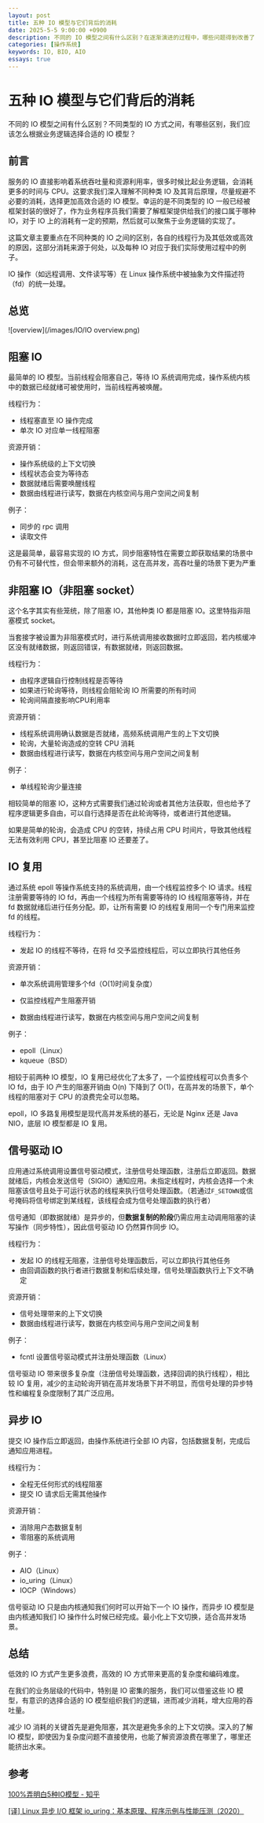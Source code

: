```yaml
---
layout: post
title: 五种 IO 模型与它们背后的消耗
date: 2025-5-5 9:00:00 +0900
description: 不同的 IO 模型之间有什么区别？在逐渐演进的过程中，哪些问题得到改善了，哪些没有？我们应该怎么选择自己业务逻辑应该使用的 IO 模型？
categories: [操作系统]
keywords: IO, BIO, AIO
essays: true 
---
```


# 五种 IO 模型与它们背后的消耗

不同的 IO 模型之间有什么区别？不同类型的 IO 方式之间，有哪些区别，我们应该怎么根据业务逻辑选择合适的 IO 模型？

## 前言

服务的 IO 直接影响着系统吞吐量和资源利用率，很多时候比起业务逻辑，会消耗更多的时间与 CPU。这要求我们深入理解不同种类 IO 及其背后原理，尽量规避不必要的消耗，选择更加高效合适的 IO 模型。幸运的是不同类型的 IO 一般已经被框架封装的很好了，作为业务程序员我们需要了解框架提供给我们的接口属于哪种 IO，对于 IO 上的消耗有一定的预期，然后就可以聚焦于业务逻辑的实现了。

这篇文章主要重点在不同种类的 IO 之间的区别，各自的线程行为及其低效或高效的原因，这部分消耗来源于何处，以及每种 IO 对应于我们实际使用过程中的例子。

IO 操作（如远程调用、文件读写等）在 Linux 操作系统中被抽象为文件描述符（fd）的统一处理。

## 总览

![overview](/images/IO/IO overview.png)

## 阻塞 IO

最简单的 IO 模型。当前线程会阻塞自己，等待 IO 系统调用完成，操作系统内核中的数据已经就绪可被使用时，当前线程再被唤醒。

线程行为：

- 线程塞直至 IO 操作完成
- 单次 IO 对应单一线程阻塞

资源开销：

- 操作系统级的上下文切换
- 线程状态会变为等待态
- 数据就绪后需要唤醒线程
- 数据由线程进行读写，数据在内核空间与用户空间之间复制

例子：

- 同步的 rpc 调用
- 读取文件

这是最简单，最容易实现的 IO 方式，同步阻塞特性在需要立即获取结果的场景中仍有不可替代性，但会带来额外的消耗，这在高并发，高吞吐量的场景下更为严重

## 非阻塞 IO（非阻塞 socket）

这个名字其实有些笼统，除了阻塞 IO，其他种类 IO 都是阻塞 IO。这里特指非阻塞模式 socket。

当套接字被设置为非阻塞模式时，进行系统调用接收数据时立即返回，若内核缓冲区没有就绪数据，则返回错误，有数据就绪，则返回数据。

线程行为：

- 由程序逻辑自行控制线程是否等待
- 如果进行轮询等待，则线程会阻轮询 IO 所需要的所有时间
- 轮询间隔直接影响CPU利用率

资源开销：

- 线程系统调用确认数据是否就绪，高频系统调用产生的上下文切换
- 轮询，大量轮询造成的空转 CPU 消耗
- 数据由线程进行读写，数据在内核空间与用户空间之间复制

例子：

- 单线程轮询少量连接

相较简单的阻塞 IO，这种方式需要我们通过轮询或者其他方法获取，但也给予了程序逻辑更多自由，可以自行选择是否在此轮询等待，或者进行其他逻辑。

如果是简单的轮询，会造成 CPU 的空转，持续占用 CPU 时间片，导致其他线程无法有效利用 CPU，甚至比阻塞 IO 还要差了。

## IO 复用

通过系统 epoll 等操作系统支持的系统调用，由一个线程监控多个 IO 请求。线程注册需要等待的 IO fd，再由一个线程为所有需要等待的 IO 线程阻塞等待，并在 fd 数据就绪后进行任务分配。即，让所有需要 IO 的线程复用同一个专门用来监控 fd 的线程。

线程行为：

- 发起 IO 的线程不等待，在将 fd 交予监控线程后，可以立即执行其他任务

资源开销：

- 单次系统调用管理多个fd（O(1)时间复杂度）

- 仅监控线程产生阻塞开销

- 数据由线程进行读写，数据在内核空间与用户空间之间复制

例子：

- epoll（Linux）
- kqueue（BSD）

相较于前两种 IO 模型，IO 复用已经优化了太多了，一个监控线程可以负责多个 IO fd，由于 IO 产生的阻塞开销由 O(n) 下降到了 O(1)，在高并发的场景下，单个线程的阻塞对于 CPU 的浪费完全可以忽略。

epoll，IO 多路复用模型是现代高并发系统的基石，无论是 Nginx 还是 Java NIO，底层 IO 模型都是 IO 复用。

## 信号驱动 IO

应用通过系统调用设置信号驱动模式，注册信号处理函数，注册后立即返回。数据就绪后，内核会发送信号（SIGIO）通知应用。未指定线程时，内核会选择一个未阻塞该信号且处于可运行状态的线程来执行信号处理函数。（若通过`F_SETOWN`或信号掩码将信号绑定到某线程，该线程会成为信号处理函数的执行者）

信号通知（即数据就绪）是异步的，但**数据复制的阶段**仍需应用主动调用阻塞的读写操作（同步特性），因此信号驱动 IO 仍然算作同步 IO。

线程行为：

- 发起 IO 的线程无阻塞，注册信号处理函数后，可以立即执行其他任务
- 由回调函数的执行者进行数据复制和后续处理，信号处理函数执行上下文不确定

资源开销：

- 信号处理带来的上下文切换
- 数据由线程进行读写，数据在内核空间与用户空间之间复制

例子：

- fcntl 设置信号驱动模式并注册处理函数（Linux）

信号驱动 IO 带来很多复杂度（注册信号处理函数，选择回调的执行线程），相比较 IO 复用，减少的主动轮询开销在高并发场景下并不明显，而信号处理的异步特性和编程复杂度限制了其广泛应用。

## 异步 IO

提交 IO 操作后立即返回，由操作系统进行全部 IO 内容，包括数据复制，完成后通知应用进程。

线程行为：

- 全程无任何形式的线程阻塞
- 提交 IO 请求后无需其他操作

资源开销：

- 消除用户态数据复制
- 零阻塞的系统调用

例子：

- AIO（Linux）
- io_uring（Linux）
- IOCP（Windows）

信号驱动 IO 只是由内核通知我们何时可以开始下一个 IO 操作，而异步 IO 模型是由内核通知我们 IO 操作什么时候已经完成。最小化上下文切换，适合高并发场景。

## 总结

低效的 IO 方式产生更多浪费，高效的 IO 方式带来更高的复杂度和编码难度。

在我们的业务层级的代码中，特别是 IO 密集的服务，我们可以借鉴这些 IO 模型，有意识的选择合适的 IO 模型组织我们的逻辑，进而减少消耗，增大应用的吞吐量。

减少 IO 消耗的关键首先是避免阻塞，其次是避免多余的上下文切换。深入的了解 IO 模型，即使因为复杂度问题不直接使用，也能了解资源浪费在哪里了，哪里还能挤出水来。

## 参考

[100%弄明白5种IO模型 - 知乎](https://zhuanlan.zhihu.com/p/115912936)

[[译] Linux 异步 I/O 框架 io_uring：基本原理、程序示例与性能压测（2020）](https://arthurchiao.art/blog/intro-to-io-uring-zh/)

